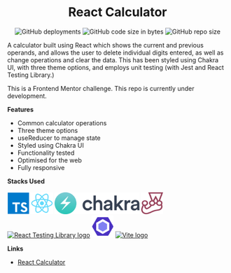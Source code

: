 <div align="center">
<h1>React Calculator</h1>

![GitHub deployments](https://img.shields.io/github/deployments/asbhogal/TypeScript-Shopping-Cart/production?label=DEPLOYMENT%20STATE&style=for-the-badge&labelColor=000) ![GitHub code size in bytes](https://img.shields.io/github/languages/code-size/asbhogal/TypeScript-Shopping-Cart?style=for-the-badge&labelColor=000) ![GitHub repo size](https://img.shields.io/github/repo-size/asbhogal/TypeScript-Shopping-Cart?color=blueviolet&style=for-the-badge&labelColor=000)

</div>

A calculator built using React which shows the current and previous operands, and allows the user to delete individual digits entered, as well as change operations and clear the data. This has been styled using Chakra UI, with three theme options, and employs unit testing (with Jest and React Testing Library.)

This is a Frontend Mentor challenge. This repo is currently under development.

<strong>Features</strong><br>
 - Common calculator operations
 - Three theme options
 - useReducer to manage state
 - Styled using Chakra UI
 - Functionality tested
 - Optimised for the web
 - Fully responsive

<strong>Stacks Used</strong><br>
<br>
<a target="_blank" rel="noopener noreferrer" href="https://github.com/devicons/devicon/blob/master/icons/typescript/typescript-plain.svg"><img src="https://github.com/devicons/devicon/blob/master/icons/typescript/typescript-plain.svg" alt="TypeScript logo" width="50" height="50" style="max-width:100%;"></a>
<a target="_blank" rel="noopener noreferrer" href="https://github.com/devicons/devicon/blob/master/icons/react/react-original.svg"><img src="https://github.com/devicons/devicon/blob/master/icons/react/react-original.svg" alt="React logo" width="50" height="50" style="max-width:100%;"></a>
<a target="_blank" rel="noopener noreferrer" href="https://raw.githubusercontent.com/chakra-ui/chakra-ui/main/media/logo-colored@2x.png?raw=true"><img src="https://raw.githubusercontent.com/chakra-ui/chakra-ui/main/media/logo-colored@2x.png?raw=true" alt="Chakra UI logo" height="50" style="max-width:100%;"></a>
<a target="_blank" rel="noopener noreferrer" href="https://github.com/devicons/devicon/blob/master/icons/jest/jest-plain.svg"><img src="https://github.com/devicons/devicon/blob/master/icons/jest/jest-plain.svg" alt="Jest logo" height="50" style="max-width:100%;"></a>
<a target="_blank" rel="noopener noreferrer" href="https://avatars.githubusercontent.com/u/49996085?s=48&v=4"><img src="https://avatars.githubusercontent.com/u/49996085?s=48&v=4" alt="React Testing Library logo" height="50" style="max-width:100%;"></a>
<a target="_blank" rel="noopener noreferrer" href="https://github.com/devicons/devicon/blob/master/icons/eslint/eslint-original.svg"><img src="https://github.com/devicons/devicon/blob/master/icons/eslint/eslint-original.svg" alt="ESLint logo" width="50" height="50" style="max-width:100%;"></a>
<a target="_blank" rel="noopener noreferrer" href="https://github.com/vitejs/vite/blob/main/docs/public/logo.svg"><img src="https://github.com/vitejs/vite/blob/main/docs/public/logo.svg" alt="Vite logo" width="50" height="50" style="max-width:100%;"></a>

<strong>Links</strong>
<br>
 - <a target="_blank" href="https://react-calculator-asbhogal.vercel.app/">React Calculator</a>